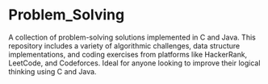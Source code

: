 # Problem_Solving
A collection of problem-solving solutions implemented in C and Java. This repository includes a variety of algorithmic challenges, data structure implementations, and coding exercises from platforms like HackerRank, LeetCode, and Codeforces.  Ideal for anyone looking to improve their logical thinking using C and Java.
